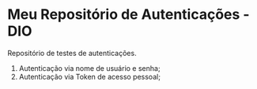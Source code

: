 # Meu Repositório de Autenticações - DIO
Repositório de testes de autenticações.
 
1. Autenticação via nome de usuário e senha;
2. Autenticação via Token de acesso pessoal;